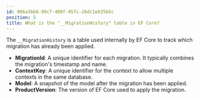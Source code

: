 ```yaml
---
id: 006a3bb8-99c7-480f-957c-26dc1e635b5c
position: 5
title: What is the "__MigrationHistory" table in EF Core?
---
```


The `__MigrationHistory` is a table used internally by EF Core to track which migration has already been applied.

- **MigrationId**: A unique identifier for each migration. It typically combines the migration's timestamp and name.
- **ContextKey**: A unique identifier for the context to allow multiple contexts in the same database.
- **Model**: A snapshot of the model after the migration has been applied.
- **ProductVersion**: The version of EF Core used to apply the migration.
